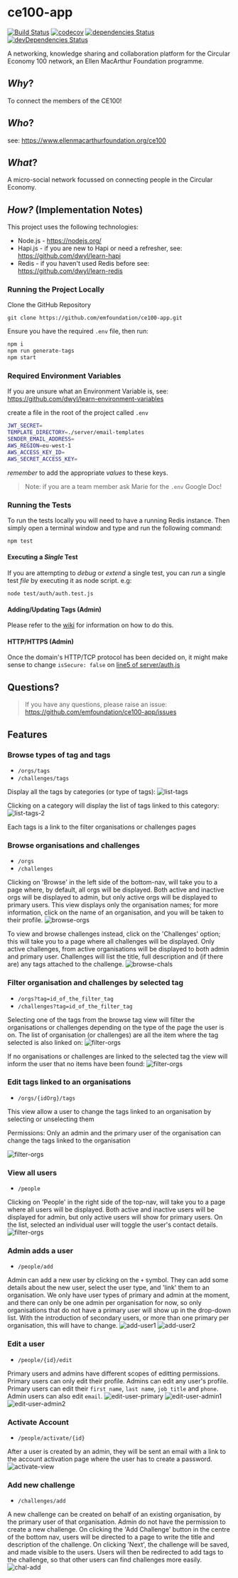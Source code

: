 # ce100-app

[![Build Status](https://travis-ci.org/emfoundation/ce100-app.svg?branch=master)](https://travis-ci.org/emfoundation/ce100-app)
[![codecov](https://codecov.io/gh/emfoundation/ce100-app/branch/master/graph/badge.svg)](https://codecov.io/gh/emfoundation/ce100-app)
[![dependencies Status](https://david-dm.org/emfoundation/ce100-app/status.svg)](https://david-dm.org/emfoundation/ce100-app)
[![devDependencies Status](https://david-dm.org/emfoundation/ce100-app/dev-status.svg)](https://david-dm.org/emfoundation/ce100-app?type=dev)


A networking, knowledge sharing and collaboration platform for the Circular Economy 100 network, an Ellen MacArthur Foundation programme.

## _Why_?

To connect the members of the CE100!

## _Who_?

see: https://www.ellenmacarthurfoundation.org/ce100

## _What_?

A micro-social network focussed on connecting people in the Circular Economy.


## _How?_ (Implementation Notes)

This project uses the following technologies:

+ Node.js - https://nodejs.org/
+ Hapi.js - if you are new to Hapi or need a refresher, see: https://github.com/dwyl/learn-hapi
+ Redis - if you haven't used Redis before see: https://github.com/dwyl/learn-redis

### Running the Project Locally

Clone the GitHub Repository

```
git clone https://github.com/emfoundation/ce100-app.git
```
Ensure you have the required `.env` file, then run:

```sh
npm i
npm run generate-tags
npm start
```

### Required Environment Variables

If you are unsure what an Environment Variable is, see: https://github.com/dwyl/learn-environment-variables

create a file in the root of the project called `.env`

```sh
JWT_SECRET=
TEMPLATE_DIRECTORY=./server/email-templates
SENDER_EMAIL_ADDRESS=
AWS_REGION=eu-west-1
AWS_ACCESS_KEY_ID=
AWS_SECRET_ACCESS_KEY=
```
_remember_ to add the appropriate _values_ to these keys.

> Note: if you are a team member ask Marie for the `.env` Google Doc!

### Running the Tests

To run the tests locally you will need to have a running Redis instance.
Then simply open a terminal window and type and run the following command:

```js
npm test
```

#### Executing a _Single_ Test

If you are attempting to _debug_ or _extend_ a single test,
you can _run_ a single test _file_ by executing it as node script. e.g:

```
node test/auth/auth.test.js
```

#### Adding/Updating Tags (Admin)

Please refer to the [wiki](https://github.com/emfoundation/ce100-app/wiki/Add-Update-Tags) for information on how to do this.

#### HTTP/HTTPS (Admin)

Once the domain's HTTP/TCP protocol has been decided on, it might make sense to change ```isSecure: false``` on [line5 of server/auth.js](https://github.com/emfoundation/ce100-app/blob/master/server/auth.js#L5)

## Questions?

> If you have any questions, please raise an issue: https://github.com/emfoundation/ce100-app/issues

## Features

### Browse types of tag and tags
- ```/orgs/tags```
- ```/challenges/tags```

Display all the tags by categories (or type of tags):
![list-tags](doc/img/list-tags.png)

Clicking on a category will display the list of tags linked to this category:
![list-tags-2](doc/img/list-tags-2.png)

Each tags is a link to the filter organisations or challenges pages


### Browse organisations and challenges
- ```/orgs```
- ```/challenges```

Clicking on 'Browse' in the left side of the bottom-nav, will take you to a page where, by default, all orgs will be displayed.
Both active and inactive orgs will be displayed to admin, but only active orgs will be displayed to primary users.
This view displays only the organisation names; for more information, click on the name of an organisation, and you will be taken to their profile.
![browse-orgs](doc/img/browse-orgs.png)

To view and browse challenges instead, click on the 'Challenges' option; this will take you to a page where all challenges will be displayed.
Only active challenges, from active organisations will be displayed to both admin and primary user.
Challenges will list the title, full description and (if there are) any tags attached to the challenge.
![browse-chals](doc/img/browse-chals.png)


### Filter organisation and challenges by selected tag
- ```/orgs?tag=id_of_the_filter_tag```
- ```/challenges?tag=id_of_the_filter_tag```

Selecting one of the tags from the browse tag view will filter the organisations or challenges depending on the type of the page the user is on. The list of organisation (or challenges) are all the item where the tag selected is also linked on:
![filter-orgs](doc/img/filter-orgs.png)

If no organisations or challenges are linked to the selected tag the view will inform the user that no items have been found:
![filter-orgs](doc/img/filter-no-result.png)

### Edit tags linked to an organisations
- ```/orgs/{idOrg}/tags```

This view allow a user to change the tags linked to an organisation by selecting or unselecting them

Permissions: Only an admin and the primary user of the organisation can change the tags linked to the organisation

![filter-orgs](doc/img/add-tags-org.png)

### View all users
- ```/people```

Clicking on 'People' in the right side of the top-nav, will take you to a page where all users will be displayed.
Both active and inactive users will be displayed for admin, but only active users will show for primary users.
On the list, selected an individual user will toggle the user's contact details.
![filter-orgs](doc/img/people-list.png)

### Admin adds a user
- ```/people/add```

Admin can add a new user by clicking on the `+` symbol. They can add some details about the new user, select the user type, and 'link' them to an organisation.
We only have user types of primary and admin at the moment, and there can only be one admin per organisation for now, so only organisations that do not have a primary user will show up in the drop-down list.  With the introduction of secondary users, or more than one primary per organisation, this will have to change.
![add-user1](doc/img/add-user1.png)
![add-user2](doc/img/add-user12.png)

### Edit a user
- ```/people/{id}/edit```

Primary users and admins have different scopes of editting permissions.
Primary users can only edit their profile. Admins can edit any user's profile.
Primary users can edit their `first name`, `last name`, `job title` and `phone`.
Admin users can also edit `email`.
![edit-user-primary](doc/img/edit-user-primary.png)
![edit-user-admin1](doc/img/edit-user-admin1.png)
![edit-user-admin2](doc/img/edit-user-admin2.png)

### Activate Account
- ```/people/activate/{id}```

After a user is created by an admin, they will be sent an email with a link to the account activation page where the user has to create a password.
![activate-view](doc/img/activate-account.png)

### Add new challenge
- ```/challenges/add```

A new challenge can be created on behalf of an existing organisation, by the primary user of that organisation.
Admin do not have the permission to create a new challenge.
On clicking the 'Add Challenge' button in the centre of the bottom nav, users will be directed to a page to write the title and description of the challenge. On clicking 'Next', the challenge will be saved, and made visible to the users.
Users will then be redirected to add tags to the challenge, so that other users can find challenges more easily.
![chal-add](doc/img/chal-add.png)
